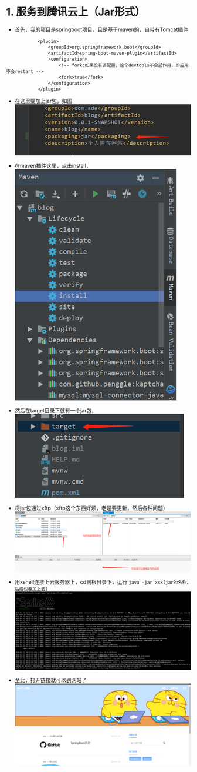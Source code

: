 # 1. 服务到腾讯云上（Jar形式）
- 首先，我的项目是springboot项目，且是基于maven的，自带有Tomcat插件
```
            <plugin>
                <groupId>org.springframework.boot</groupId>
                <artifactId>spring-boot-maven-plugin</artifactId>
                <configuration>
                    <!-- fork:如果没有该配置，这个devtools不会起作用，即应用不会restart -->
                    <fork>true</fork>
                </configuration>
            </plugin>
```

- 在这里要加上jar包，如图
![](_v_images/_1564217419_27139.png)

- 在maven插件这里，点击install，
![](_v_images/_1564217698_6667.png)

- 然后在target目录下就有一个jar包，
![](_v_images/_1564217785_215.png)

- 将jar包通过xftp（xftp这个东西好烦，老是要更新，然后各种问题）
![](_v_images/_1564217906_12600.png)

- 用xshell连接上云服务器上，cd到根目录下，运行
`java -jar xxx(jar的名称，后缀也要加上去)`
![](_v_images/_1564218013_21879.png)

- 至此，打开链接就可以到网站了
![](_v_images/_1564218055_23945.png)